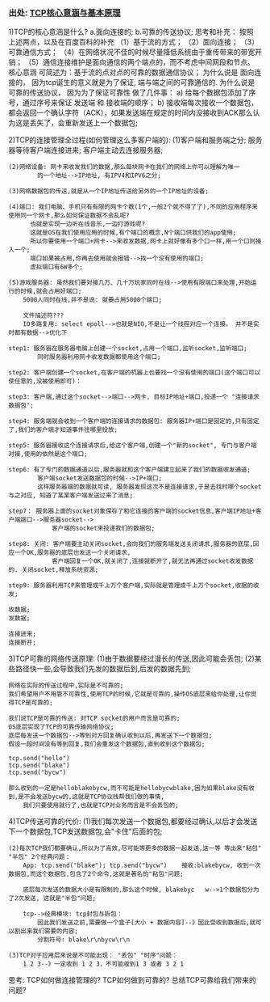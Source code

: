 ### 出处: [TCP核心意涵与基本原理](https://blog.csdn.net/themagickeyjianan/article/details/105425530)


1)TCP的核心意涵是什么?
	a.面向连接的;
	b.可靠的传送协议;
思考和补充：
  按照 上述两点，以及在百度百科的补充
  （1）基于流的方式；
  （2）面向连接；
  （3）可靠通信方式；
  （4）在网络状况不佳的时候尽量降低系统由于重传带来的带宽开销；
  （5）通信连接维护是面向通信的两个端点的，而不考虑中间网段和节点。
  核心意涵 可简述为：基于流的点对点的可靠的数据通信协议；
  为什么说是 面向连接的， 因为tcp诞生的意义就是为了保证, 端与端之间的可靠通信的.
  为什么说是 可靠的传送协议， 因为为了保证可靠性 做了几件事：
    a) 给每个数据包添加了序号，通过序号来保证 发送端 和 接收端的顺序；
    b) 接收端每次接收一个数据包，都会返回一个确认字符（ACK），如果发送端在规定的时间内没接收到ACK那么认为这是丢失了，会重新发送上一个数据包;


2)TCP的连接管理全过程(如何管理这么多客户端的):
	(1)客户端和服务端之分;
		服务器等待客户端连接进来;
		客户端主动去连接服务器;
 
	(2)网络设备: 网卡来收发我们的数据,那么每块网卡在我们的网络上你可以理解为唯一
			的一个地址-->IP地址, 有IPV4和IPV6之分;
 
	(3)网络数据包的传送,就是从一个IP地址传送给另外的一个IP地址的设备;
 
	(4)端口: 我们电脑、手机只有有限的网卡个数(1个,一般2个就不得了了),不同的应用程序来使用同一个网卡,那么如何保证数据不会乱呢?
		  也就是实现一边听在线音乐,一边打游戏呢?
		  这就是OS在我们使用应用的时候,有个端口的概念,N个端口供我们的app使用;
		  所以你要使用一个端口+网卡-->来收发数据,网卡上就好像有多个口一样,用一个口则接入一个;
		  端口如果被占用,你再去使用就会报错-->找一个没有使用的端口;
		  虚拟端口有6W多个;
    
    (5)游戏服务器: 虽然我们要对接几万、几十万玩家同时在线-->使用有限端口来处理,开始运行的时候,就会占用好端口;
    	5000人同时在线,并不是说: 就要占用5000个端口;
 
    	文件描述符???
    	IO多路复用: select epoll-->也就是NIO,不是让一个线程对应一个连接。 并不是实时都有数据-->优化下
 
    step1: 服务器在服务器电脑上创建一个socket,占用一个端口,监听socket,监听端口;
    		同时服务器利用网卡收发数据都使用这个端口;
 
    step2: 客户端创建一个socket,在客户端的机器上也要找一个没有使用的端口(这个端口可以使任意的,没被使用即可)：
    
    step3: 客户端,通过这个socket-->端口-->网卡, 目标IP地址+端口,投递一个 "连接请求数据包";
 
    step4: 服务端就会收到一个客户端的连接请求的数据包: 服务器IP+端口是固定的,只有固定了,我们的客户端才知道事件往哪里投放; 	
 
    step5: 服务器接收这个连接请求后,给这个客户端,创建一个"新的socket", 专门与客户端对接,使用的依然是这个端口;	
 
    step6: 有了专门的数据通道以后,服务器就和这个客户端建立起来了我们的数据收发通道;
    		客户端socket发送数据包的时候-->IP+端口;
    		这样服务器端的数据就可读, 服务器发现这次不是连接请求,于是去找时哪个socket与之对应, 知道了某某客户端发送过来了消息;
 
    step7： 服务器上面的socket对象保存了和它连接的客户端的socket信息,客户端IP地址+客户端端口-->服务器socket-->
    			客户端的socket来投递我们的数据包;
 
    step8: 关闭: 客户端要主动关闭socket,会向我们的服务端发送关闭请求,服务器的底层,回应一个OK,服务器的底层也发送一个关闭请求,
    			客户端回复一个OK,就关闭了,连接就断开了,就无法再通过socket收发数据的. 关闭socket,释放系统资源;
 
    step9: 服务器利用TCP来管理成千上万个客户端,实际就是管理成千上万个socket,收据的收发;
 
    收数据;
    发数据;
 
    连接进来;
    连接断开;
 
3)TCP可靠的网络传送原理:
	(1)由于数据要经过漫长的传送,因此可能会丢包;
	(2)某些路径快一些,会导致我们先发的数据后到,后发的数据先到;
 
	网络在实际的传送过程中,实际是不可靠的;
	我们希望用户不用管不可靠性,使用TCP的时候,它就是可靠的,操作OS底层来给你处理,让你觉得TCP是可靠的;
 
	我们说TCP是可靠的传送: 对TCP socket的用户而言是可靠的;
	OS底层实现了TCP的可靠传输网络协议;
	底层每发送一个数据包-->等到对方回复确认收到以后,再发送下一个数据包;
	假设一段时间没有等到回复,我们会重发这个数据包,直到收到这个数据包;   
 
	tcp.send("hello")
	tcp.send("blake")
	tcp.send("bycw")
 
	那么收到的一定是helloblakebycw,而不可能是hellobycwblake,因为如果blake没有收到,是不会发送bycw的,这就是TCP协议栈帮我们做的事情,
		我们只要使用就行了,也就是TCP对业务而言是不会丢包的;
 
4)TCP传送可靠的代价:
	(1)我们每次发送一个数据包,都要经过确认,以后才会发送下一个数据包,TCP发送数据包,会"卡住"后面的包;
 
	(2)每次TCP我们都要确认,所以为了高效,尽可能等更多的数据一起发送,这一等 等出来"粘包" "半包" 2个经典问题：
		App: tcp.send("blake"); tcp.send("bycw")    接收:blakebycw, 收到一次数据包,而这个数据包,包含了2个命令,这就是著名的"粘包"问题;
 
		底层每次发送的数据大小是有限制的,那么这个时候, blakebyc   w-->1个数据包分为了2次发送, 这就是"半包"问题;
 
		tcp-->经典模块: tcp封包与拆包：
			因此我们发送之前,需要做一个盒子[大小 + 数据内容]--》因此受收到数据后,就可以割出来我们需要的内容;
			分割符号: blake\r\nbycw\r\n
 
	(3)TCP对于应用层来说是不可能出现： "丢包" "时序"问题：
		1 2 3--》一定收到 1 2 3，不可能收到1 3 或者 3 2 1
 
 
思考:
    TCP如何做连接管理的?
    TCP如何做到可靠的?
    总结TCP可靠给我们带来的问题?
